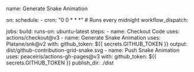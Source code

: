name: Generate Snake Animation

on:
  schedule:
    - cron: "0 0 * * *"  # Runs every midnight
  workflow_dispatch:

jobs:
  build:
    runs-on: ubuntu-latest
    steps:
      - name: Checkout Code
        uses: actions/checkout@v3
      - name: Generate Snake Animation
        uses: Platane/snk@v2
        with:
          github_token: ${{ secrets.GITHUB_TOKEN }}
          output: dist/github-contribution-grid-snake.svg
      - name: Push Snake Animation
        uses: peaceiris/actions-gh-pages@v3
        with:
          github_token: ${{ secrets.GITHUB_TOKEN }}
          publish_dir: ./dist
